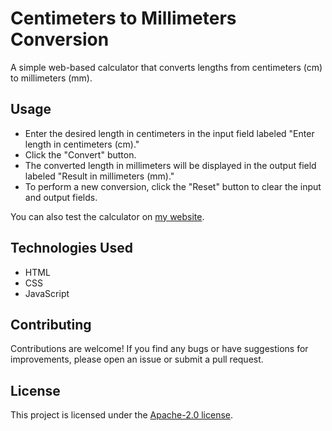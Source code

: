 # Centimeters to Millimeters Conversion
<p>A simple web-based calculator that converts lengths from centimeters (cm) to millimeters (mm).</p>

<h2>Usage</h2>
<ul>
   <li>Enter the desired length in centimeters in the input field labeled "Enter length in centimeters (cm)."</li>
   <li>Click the "Convert" button.
 <li>The converted length in millimeters will be displayed in the output field labeled "Result in millimeters (mm)."</li>
 <li>To perform a new conversion, click the "Reset" button to clear the input and output fields.</li>
    </ul>
<p>You can also test the calculator on <a href="https://www.asutpp.com/cm-to-mm.html">my website</a>.</p>
<h2>Technologies Used</h2>
<ul>
    <li> HTML</li>
   <li>  CSS</li>
    <li> JavaScript</li>
</ul>
<h2>Contributing</h2>
<p>Contributions are welcome! If you find any bugs or have suggestions for improvements, please open an issue or submit a pull request.</p>
<h2>License</h2>
<p>This project is licensed under the <a href="https://github.com/yury-makarov/centimeter-to-feet-converter/blob/main/LICENSE">Apache-2.0 license</a>.</p>
